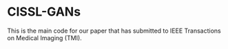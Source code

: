 # CISSL-GANs
This is the main code for our paper that has submitted to IEEE Transactions on Medical Imaging (TMI).
